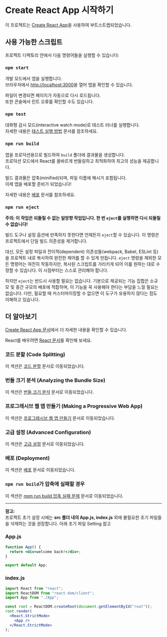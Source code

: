 # Create React App 시작하기

이 프로젝트는 [Create React App](https://github.com/facebook/create-react-app)을 사용하여 부트스트랩되었습니다.

## 사용 가능한 스크립트

프로젝트 디렉토리 안에서 다음 명령어들을 실행할 수 있습니다:

### `npm start`

개발 모드에서 앱을 실행합니다.  
브라우저에서 [http://localhost:3000](http://localhost:3000)을 열어 앱을 확인할 수 있습니다.

파일이 변경되면 페이지가 자동으로 다시 로드됩니다.  
또한 콘솔에서 린트 오류를 확인할 수도 있습니다.

### `npm test`

대화형 감시 모드(interactive watch mode)로 테스트 러너를 실행합니다.  
자세한 내용은 [테스트 실행 방법](https://facebook.github.io/create-react-app/docs/running-tests) 문서를 참조하세요.

### `npm run build`

앱을 프로덕션용으로 빌드하여 `build` 폴더에 결과물을 생성합니다.  
프로덕션 모드에서 React를 올바르게 번들링하고 최적화하여 최고의 성능을 제공합니다.

빌드 결과물은 압축(minified)되며, 파일 이름에 해시가 포함됩니다.  
이제 앱을 배포할 준비가 되었습니다!

자세한 내용은 [배포](https://facebook.github.io/create-react-app/docs/deployment) 문서를 참조하세요.

### `npm run eject`

**주의: 이 작업은 되돌릴 수 없는 일방향 작업입니다. 한 번 `eject`를 실행하면 다시 되돌릴 수 없습니다!**

빌드 도구나 설정 옵션에 만족하지 못한다면 언제든지 `eject`할 수 있습니다. 이 명령은 프로젝트에서 단일 빌드 의존성을 제거합니다.

대신, 모든 설정 파일과 전이적(dependent) 의존성들(webpack, Babel, ESLint 등)을 프로젝트 내로 복사하여 완전한 제어를 할 수 있게 만듭니다. `eject` 명령을 제외한 모든 명령어는 여전히 작동하지만, 복사된 스크립트를 가리키게 되어 이를 원하는 대로 수정할 수 있습니다. 이 시점부터는 스스로 관리해야 합니다.

하지만 `eject`는 반드시 사용할 필요는 없습니다. 기본으로 제공되는 기능 집합은 소규모 및 중간 규모의 배포에 적합하며, 이 기능을 꼭 사용해야 한다는 부담을 느낄 필요는 없습니다. 다만, 필요할 때 커스터마이징할 수 없으면 이 도구가 유용하지 않다는 점도 이해하고 있습니다.

## 더 알아보기

[Create React App 문서](https://facebook.github.io/create-react-app/docs/getting-started)에서 더 자세한 내용을 확인할 수 있습니다.

React를 배우려면 [React 문서](https://reactjs.org/)를 확인해 보세요.

### 코드 분할 (Code Splitting)

이 섹션은 [코드 분할](https://facebook.github.io/create-react-app/docs/code-splitting) 문서로 이동되었습니다.

### 번들 크기 분석 (Analyzing the Bundle Size)

이 섹션은 [번들 크기 분석](https://facebook.github.io/create-react-app/docs/analyzing-the-bundle-size) 문서로 이동되었습니다.

### 프로그레시브 웹 앱 만들기 (Making a Progressive Web App)

이 섹션은 [프로그레시브 웹 앱 만들기](https://facebook.github.io/create-react-app/docs/making-a-progressive-web-app) 문서로 이동되었습니다.

### 고급 설정 (Advanced Configuration)

이 섹션은 [고급 설정](https://facebook.github.io/create-react-app/docs/advanced-configuration) 문서로 이동되었습니다.

### 배포 (Deployment)

이 섹션은 [배포](https://facebook.github.io/create-react-app/docs/deployment) 문서로 이동되었습니다.

### `npm run build`가 압축에 실패할 경우

이 섹션은 [npm run build 압축 실패 문제](https://facebook.github.io/create-react-app/docs/troubleshooting#npm-run-build-fails-to-minify) 문서로 이동되었습니다.

---

**참고:**  
프로젝트 초기 설정 시에는 **src 폴더 내의 App.js, index.js** 외에 불필요한 초기 파일들을 삭제하는 것을 권장합니다.
아래 초기 파일 Setting 참고

### App.js

```jsx
function App() {
  return <div>welcome back!</div>;
}

export default App;
```

### index.js

```jsx
import React from "react";
import ReactDOM from "react-dom/client";
import App from "./App";

const root = ReactDOM.createRoot(document.getElementById("root"));
root.render(
  <React.StrictMode>
    <App />
  </React.StrictMode>
);
```

